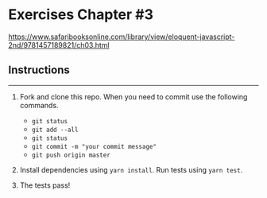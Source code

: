 # Exercises Chapter #3 
https://www.safaribooksonline.com/library/view/eloquent-javascript-2nd/9781457189821/ch03.html
## Instructions
---

1. Fork and clone this repo.  When you need to commit use the following commands.
		
	* `git status`
	* `git add --all`
	* `git status`
	* `git commit -m "your commit message"`
	* `git push origin master`

2. Install dependencies using `yarn install`.  Run tests using `yarn test`.

3. The tests pass!


